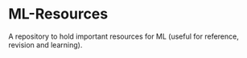 # ML-Resources
A repository to hold important resources for ML (useful for reference, revision and learning).
